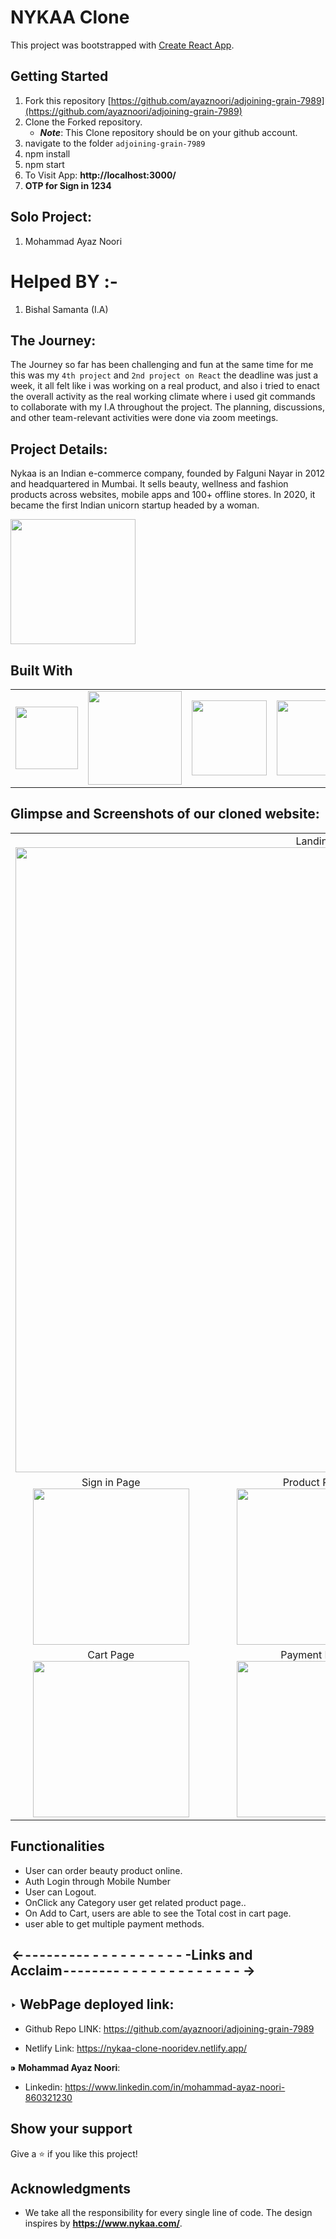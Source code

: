 # NYKAA Clone

This project was bootstrapped with [Create React App](https://github.com/facebook/create-react-app).


## Getting Started

1. Fork this repository [https://github.com/ayaznoori/adjoining-grain-7989](https://github.com/ayaznoori/adjoining-grain-7989)
2. Clone the Forked repository.
   - **_Note_**: This Clone repository should be on your github account.
3. navigate to the folder `adjoining-grain-7989`
4. npm install
5. npm start
6. To Visit App:
**http://localhost:3000/**
7. **OTP for Sign in 1234**

## Solo Project:

1. Mohammad Ayaz Noori

# Helped BY :- 

1. Bishal Samanta (I.A)

## The Journey:

The Journey so far has been challenging and fun at the same time for me this was my `4th project` and `2nd project on React` the deadline was just a week, it all felt like i was  working on a real product, and also i tried to enact the overall activity as the real working climate where i used git commands to collaborate with my I.A throughout the project. The planning, discussions, and other team-relevant activities were done via zoom meetings.

## Project Details:

Nykaa is an Indian e-commerce company, founded by Falguni Nayar in 2012 and headquartered in Mumbai. It sells beauty, wellness and fashion products across websites, mobile apps and 100+ offline stores. In 2020, it became the first Indian unicorn startup headed by a woman.
<p float="left">
<img width="200px" src="https://theme.zdassets.com/theme_assets/222949/60503496e109d9e249ab19791fb335f0459a483e.png">
 
</p>

## Built With

<table  align=center>
  <tr>
    <td align=center> <img src="https://upload.wikimedia.org/wikipedia/commons/thumb/a/a7/React-icon.svg/1280px-React-icon.svg.png" height=100></td>
    <td align=center>  <img src="https://cdn-icons-png.flaticon.com/512/174/174854.png"  width=150 ></td>
    <td align=center> <img src="https://cdn-icons-png.flaticon.com/512/732/732190.png"   width=120 ></td>
    <td align=center> <img src="https://cdn.iconscout.com/icon/free/png-256/javascript-2038874-1720087.png"  width=120  ></td>
  </tr>
</table>

## Glimpse and Screenshots of our cloned website:
<table>
   <tr align=center>
     <td  colspan=3>Landing Page<img src="https://user-images.githubusercontent.com/89721816/180617613-1bd9fbca-2bda-4bbc-83b5-4919a508cc43.png" width=1000 ></td>
  </tr>
  <tr align=center>
     <td>Sign in Page<img src="https://user-images.githubusercontent.com/89721816/180617641-0795f96c-14bc-4a58-be9f-d4a3d7828b94.png" height=250></td>
    <td>Product Page<img src="https://user-images.githubusercontent.com/89721816/180617657-a562224d-daec-48b4-aa5e-b0f12f0d52f3.png" height=250></td>
    <td>Product Preview Page<img src="https://user-images.githubusercontent.com/89721816/180617674-0742cb2c-c010-41a4-b7ae-4c0ed7c22dbd.png" height=250></td>
   </tr>
    <tr align=center>
   <td>Cart Page<img src="https://user-images.githubusercontent.com/89721816/180617713-b4d94ea1-2e82-4582-ac3d-0b517b18fce5.png" height=250></td>
   <td>Payment Page<img src="https://user-images.githubusercontent.com/89721816/180617737-8393fc33-5452-4989-a6d7-b4ddb49795e7.png" height=250></td>
    <td>Order Confirm Page<img src="https://user-images.githubusercontent.com/89721816/180617747-2c909b84-93e8-465b-8122-62802020fc67.png" height=250 ></td>
  </tr> 
 
</table>

## Functionalities

- User can order beauty product online.
- Auth Login through Mobile Number
- User can Logout.
- OnClick any Category user get related product page..
- On Add to Cart, users are able to see the Total cost in cart page.
- user able to get multiple payment methods.

##  <- - - - - - -  - - - - - - - - - - - - - -Links and Acclaim - - - - - - - - - - - - - - - - - - - - - ->

## ‣ WebPage deployed link:

- Github Repo LINK: https://github.com/ayaznoori/adjoining-grain-7989

- Netlify Link: https://nykaa-clone-nooridev.netlify.app/


 ⁍ **Mohammad Ayaz Noori**:
   
 - Linkedin: https://www.linkedin.com/in/mohammad-ayaz-noori-860321230
   
 


## Show your support

Give a ⭐️ if you like this project!

## Acknowledgments

- We take all the responsibility for every single line of code. The design inspires by **https://www.nykaa.com/**.




